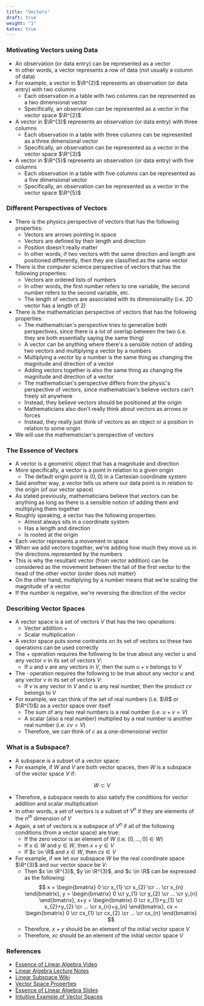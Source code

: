 ```yaml
---
title: "Vectors"
draft: true
weight: "1"
katex: true
---
```


### Motivating Vectors using Data
- An observation (or data entry) can be represented as a vector
- In other words, a vector represents a row of data (not usually a column of data)
- For example, a vector in $\R^{2}$ represents an observation (or data entry) with two columns
	- Each observation in a table with two columns can be represented as a two dimensional vector
	- Specifically, an observation can be represented as a vector in the vector space $\R^{2}$
- A vector in $\R^{3}$ represents an observation (or data entry) with three columns
	- Each observation in a table with three columns can be represented as a three dimensional vector
	- Specifically, an observation can be represented as a vector in the vector space $\R^{3}$
- A vector in $\R^{5}$ represents an observation (or data entry) with five columns
	- Each observation in a table with five columns can be represented as a five dimensional vector
	- Specifically, an observation can be represented as a vector in the vector space $\R^{5}$

### Different Perspectives of Vectors
- There is the physics perspective of vectors that has the following properties:
	- Vectors are arrows pointing in space
	- Vectors are defined by their length and direction
	- Position doesn't really matter
	- In other words, if two vectors with the same direction and length are positioned differently, then they are classified as the same vector
- There is the computer science perspective of vectors that has the following properties:
	- Vectors are ordered lists of numbers
	- In other words, the first number refers to one variable, the second number refers to the second variable, etc.
	- The length of vectors are associated with its dimensionality (i.e. 2D vector has a length of 2)
- There is the mathematician perspective of vectors that has the following properties:
	- The mathematician's perspective tries to generalize both perspectives, since there is a lot of overlap between the two (i.e. they are both essentially saying the same thing)
	- A vector can be anything where there's a sensible notion of adding two vectors and multiplying a vector by a numbers
	- Multiplying a vector by a number is the same thing as changing the magnitude and direction of a vector
	- Adding vectors together is also the same thing as changing the magnitude and direction of a vector
	- The mathematician's perspective differs from the physic's perspective of vectors, since mathematician's believe vectors can't freely sit anywhere
	- Instead, they believe vectors should be positioned at the origin
	- Mathematicians also don't really think about vectors as arrows or forces
	- Instead, they really just think of vectors as an object or a position in relation to some origin
- We will use the mathematician's perspective of vectors

### The Essence of Vectors
- A vector is a geometric object that has a magnitude and direction
- More specifically, a vector is a point in relation to a given origin
	- The default origin point is $(0,0)$ in a Cartesian coordinate system
- Said another way, a vector tells us where our data point is in relation to the origin (of our vector space)
- As stated previously, mathematicians believe that vectors can be anything as long as there is a sensible notion of adding them and multiplying them together
- Roughly speaking, a vector has the following properties:
	- Almost always sits in a coordinate system
	- Has a length and direction
	- Is rooted at the origin
- Each vector represents a movement in space
- When we add vectors together, we're adding how much they move us in the directions represented by the numbers
- This is why the resultant vector (from vector addition) can be considered as the movement between the tail of the first vector to the head of the other vector (order does not matter)
- On the other hand, multiplying by a number means that we're scaling the magnitude of a vector
- If the number is negative, we're reversing the direction of the vector

### Describing Vector Spaces
- A vector space is a set of vectors $V$ that has the two operations:
	- Vector addition $+$
	- Scalar multiplication $\cdot$
- A vector space puts some contraints on its set of vectors so these two operations can be used correctly
- The $+$ operation requires the following to be true about any vector $u$ and any vector $v$ in its set of vectors $V$:
	- If $u$ and $v$ are any vectors in $V$, then the sum $u+v$ belongs to $V$
- The $\cdot$ operation requires the following to be true about any vector $u$ and any vector $v$ in its set of vectors $V$:
	- If $v$ is any vector in $V$ and $c$ is any real number, then the product $cv$ belongs to $V$
- For example, we can think of the set of real numbers (i.e. $\R$ or $\R^{1}$) as a vector space over itself
	- The sum of any two real numbers is a real number (i.e. $u+v=V$)
	- A scalar (also a real number) multiplied by a real number is another real number (i.e. $cv=V$)
	- Therefore, we can think of $c$ as a one-dimensional vector

### What is a Subspace?
- A subspace is a subset of a vector space:
- For example, if $W$ and $V$ are both vector spaces, then $W$ is a subspace of the vector space $V$ if:

$$ W \subset V$$

- Therefore, a subspace needs to also satisfy the conditions for vector addition and scalar multiplication
- In other words, a set of vectors is a subset of $V^{n}$ if they are elements of the $n^{th}$ dimension of $V$
- Again, a set of vectors is a subspace of $V^{n}$ if all of the following conditions (from a vector space) are true:
	- If the zero vector is an element of $W$ (i.e. $[0, ..., 0] \in W$)
	- If $x \in W$ and $y \in W$, then $x + y \in V$
	- If $c \in \R$ and $x \in W$, then $cx \in V$
- For example, if we let our subspace $W$ be the real coordinate space $\R^{3}$ and our vector space be $V$:
	- Then $x \in \R^{3}$, $y \in \R^{3}$, and $c \in \R$ can be expressed as the following:
	$$ x = \begin{bmatrix} 0 \cr x_{1} \cr x_{2} \cr ... \cr x_{n} \end{bmatrix}, y = \begin{bmatrix} 0 \cr y_{1} \cr y_{2} \cr ... \cr y_{n} \end{bmatrix}, x+y = \begin{bmatrix} 0 \cr x_{1}+y_{1} \cr x_{2}+y_{2} \cr ... \cr x_{n}+y_{n} \end{bmatrix}, cx = \begin{bmatrix} 0 \cr cx_{1} \cr cx_{2} \cr ... \cr cx_{n} \end{bmatrix} $$
	- Therefore, $x+y$ should be an element of the initial vector space $V$
	- Therefore, $xc$ should be an element of the initial vector space $V$

### References
- [Essence of Linear Algebra Video](https://www.youtube.com/watch?v=fNk_zzaMoSs&list=PLZHQObOWTQDPD3MizzM2xVFitgF8hE_ab&index=2&t=402s)
- [Linear Algebra Lecture Notes](http://www.supermath.info/LinearnotestoSec5p3.pdf)
- [Linear Subspace Wiki](https://en.wikipedia.org/wiki/Linear_subspace)
- [Vector Space Properties](http://www.math.niu.edu/~beachy/courses/240/06spring/vectorspace.html)
- [Essence of Linear Algebra Slides](https://events.csa.iisc.ac.in/summerschool2017/wp-content/uploads/slides/7.pdf)
- [Intuitive Example of Vector Spaces](https://steemit.com/mathematics/@drifter1/mathematics-linear-algebra-vector-spaces)
